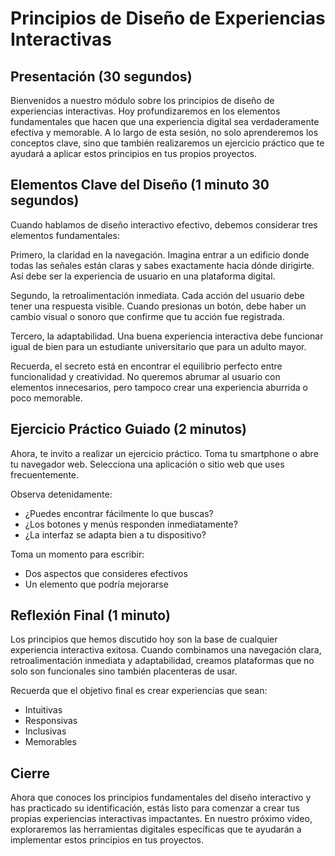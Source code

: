 # Principios de Diseño de Experiencias Interactivas

## Presentación (30 segundos)

Bienvenidos a nuestro módulo sobre los principios de diseño de experiencias interactivas. Hoy profundizaremos en los elementos fundamentales que hacen que una experiencia digital sea verdaderamente efectiva y memorable. A lo largo de esta sesión, no solo aprenderemos los conceptos clave, sino que también realizaremos un ejercicio práctico que te ayudará a aplicar estos principios en tus propios proyectos.

## Elementos Clave del Diseño (1 minuto 30 segundos)

Cuando hablamos de diseño interactivo efectivo, debemos considerar tres elementos fundamentales:

Primero, la claridad en la navegación. Imagina entrar a un edificio donde todas las señales están claras y sabes exactamente hacia dónde dirigirte. Así debe ser la experiencia de usuario en una plataforma digital.

Segundo, la retroalimentación inmediata. Cada acción del usuario debe tener una respuesta visible. Cuando presionas un botón, debe haber un cambio visual o sonoro que confirme que tu acción fue registrada.

Tercero, la adaptabilidad. Una buena experiencia interactiva debe funcionar igual de bien para un estudiante universitario que para un adulto mayor.

Recuerda, el secreto está en encontrar el equilibrio perfecto entre funcionalidad y creatividad. No queremos abrumar al usuario con elementos innecesarios, pero tampoco crear una experiencia aburrida o poco memorable.

## Ejercicio Práctico Guiado (2 minutos)

Ahora, te invito a realizar un ejercicio práctico. Toma tu smartphone o abre tu navegador web. Selecciona una aplicación o sitio web que uses frecuentemente.

Observa detenidamente:
- ¿Puedes encontrar fácilmente lo que buscas?
- ¿Los botones y menús responden inmediatamente?
- ¿La interfaz se adapta bien a tu dispositivo?

Toma un momento para escribir:
- Dos aspectos que consideres efectivos
- Un elemento que podría mejorarse


## Reflexión Final (1 minuto)

Los principios que hemos discutido hoy son la base de cualquier experiencia interactiva exitosa. Cuando combinamos una navegación clara, retroalimentación inmediata y adaptabilidad, creamos plataformas que no solo son funcionales sino también placenteras de usar.

Recuerda que el objetivo final es crear experiencias que sean:
- Intuitivas
- Responsivas
- Inclusivas
- Memorables

## Cierre

Ahora que conoces los principios fundamentales del diseño interactivo y has practicado su identificación, estás listo para comenzar a crear tus propias experiencias interactivas impactantes. En nuestro próximo video, exploraremos las herramientas digitales específicas que te ayudarán a implementar estos principios en tus proyectos.